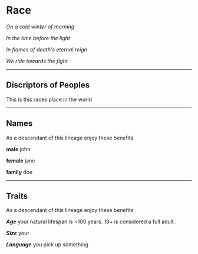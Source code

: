 # Race
<div class='descriptive'><i>
	
On a cold winter of morning

In the time before the light
	
In flames of death's eternal reign

We ride towards the fight
	
</i></div> <!-- insert fanfic here yo -->
___

## Discriptors of Peoples <!-- you need text b4 the list for the entries to line up nicely --> 
This is this races place in the world

___ 
<!-- these triple underscore things keep the prespacing nice for the next h2/##  -->
## Names <!-- you need text b4 the list for the entries to line up nicely -->
As a descendant of this lineage enjoy these benefits

**male** john

**female** jane

**family** doe
___ 
## Traits
As a descendant of this lineage enjoy these benefits

**_Age_** your natural lifespan is ~100 years. 18+ is considered a full adult .

**_Size_**
 your

**_Language_**
you pick up something

